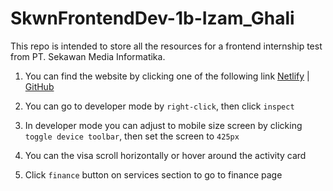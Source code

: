 # SkwnFrontendDev-1b-Izam_Ghali
This repo is intended to store all the resources for a frontend internship test from PT. Sekawan Media Informatika.

1. You can find the website by clicking one of the following link [Netlify](https://sekawawan-test-dashboard-finance.netlify.app/) | [GitHub](https://izamghali.github.io/SkwnFrontendDev-1b-Izam_Ghali/)

2. You can go to developer mode by `right-click`, then click `inspect`
3. In developer mode you can adjust to mobile size screen by clicking `toggle device toolbar`, then set the screen to `425px`
4. You can the visa scroll horizontally or hover around the activity card
5. Click `finance` button on services section to go to finance page
